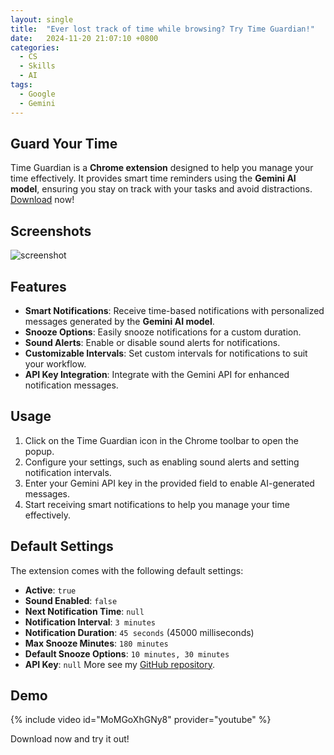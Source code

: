 ```yaml
---
layout: single
title:  "Ever lost track of time while browsing? Try Time Guardian!"
date:   2024-11-20 21:07:10 +0800
categories:
  - CS
  - Skills
  - AI
tags:
  - Google
  - Gemini
---
```


## Guard Your Time
Time Guardian is a **Chrome extension** designed to help you manage your time effectively. It provides smart time reminders using the **Gemini AI model**, ensuring you stay on track with your tasks and avoid distractions. [Download](https://chromewebstore.google.com/detail/time-guardian/nooddbcedmaojbhgebdcjdnkjbojjjeb) now!

## Screenshots
![screenshot](/images/time-guardian.png)

## Features
- **Smart Notifications**: Receive time-based notifications with personalized messages generated by the **Gemini AI model**.
- **Snooze Options**: Easily snooze notifications for a custom duration.
- **Sound Alerts**: Enable or disable sound alerts for notifications.
- **Customizable Intervals**: Set custom intervals for notifications to suit your workflow.
- **API Key Integration**: Integrate with the Gemini API for enhanced notification messages.

## Usage
1. Click on the Time Guardian icon in the Chrome toolbar to open the popup.
2. Configure your settings, such as enabling sound alerts and setting notification intervals.
3. Enter your Gemini API key in the provided field to enable AI-generated messages.
4. Start receiving smart notifications to help you manage your time effectively.

## Default Settings
The extension comes with the following default settings:
- **Active**: `true`
- **Sound Enabled**: `false`
- **Next Notification Time**: `null`
- **Notification Interval**: `3 minutes`
- **Notification Duration**: `45 seconds` (45000 milliseconds)
- **Max Snooze Minutes**: `180 minutes`
- **Default Snooze Options**: `10 minutes, 30 minutes`
- **API Key**: `null`
More see my [GitHub repository](https://github.com/ChenziqiAdam/Time-Guardian).

## Demo
{% include video id="MoMGoXhGNy8" provider="youtube" %}


Download now and try it out!